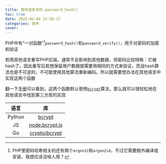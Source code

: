 ```yaml
---
title: 其他语言中的 password_hash()
toc: true
date: 2025-02-04 22:56:17
categories: 技术
cover:
---
```


PHP中有“一对函数”[^1]`password_hash()`和`password_verify()`，用于对密码的加密和验证

[^1]: PHP里密码哈希相关的还有两个`argon2i`和`argon2id`，不过它需要额外编译或安装，我想应该没啥人用？

若用其他语言重写PHP后端，通常不会影响到其他数据，但密码比较特殊：它被hash了。因此重写后若想保留用户数据就需要用相同的方式来验证，而且hash算法也是不可逆的，不可能使用其他算法重新编码。所以就需要想办法在其他语言中实现这两个函数

<!-- more -->

翻一下[手册](https://www.php.net/manual/en/function.password-hash.php)可以看到，这两个函数默认使用[`bcrypt`](https://en.wikipedia.org/wiki/Bcrypt)算法，那么就可以很轻松地在其他语言中找到第三方库的实现

|语言|库|
|:-:|:-:|
|Python|[bcrypt](https://pypi.org/project/bcrypt/)|
|JS|[node.bcrypt.js](https://www.npmjs.com/package/bcrypt)|
|Go|[crypto/bcrypt](https://pkg.go.dev/golang.org/x/crypto/bcrypt)|
